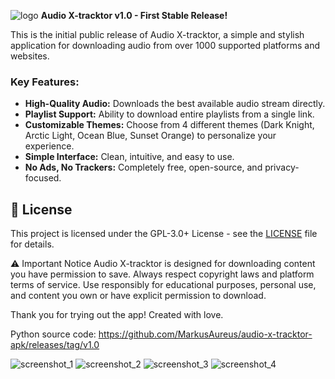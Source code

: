 ![logo](https://github.com/user-attachments/assets/567413e6-5faa-43cd-baf7-f60a27034d8d)
**Audio X-tracktor v1.0 - First Stable Release!**

This is the initial public release of Audio X-tracktor, a simple and stylish application for downloading audio from over 1000 supported platforms and websites.

### Key Features:
- **High-Quality Audio:** Downloads the best available audio stream directly.
- **Playlist Support:** Ability to download entire playlists from a single link.
- **Customizable Themes:** Choose from 4 different themes (Dark Knight, Arctic Light, Ocean Blue, Sunset Orange) to personalize your experience.
- **Simple Interface:** Clean, intuitive, and easy to use.
- **No Ads, No Trackers:** Completely free, open-source, and privacy-focused.

## 📄 License
This project is licensed under the GPL-3.0+ License - see the [LICENSE](LICENSE) file for details.

⚠️ Important Notice
Audio X-tracktor is designed for downloading content you have permission to save. Always respect copyright laws and platform terms of service. Use responsibly for educational purposes, personal use, and content you own or have explicit permission to download.

Thank you for trying out the app!
Created with love.

Python source code: https://github.com/MarkusAureus/audio-x-tracktor-apk/releases/tag/v1.0


![screenshot_1](https://github.com/user-attachments/assets/196de70a-50ea-4a53-bedd-057c26a5ef0f)
![screenshot_2](https://github.com/user-attachments/assets/c5a58ed0-9d98-4309-803d-bc5fdec65059)
![screenshot_3](https://github.com/user-attachments/assets/f009b9e1-9f8d-496f-aaf4-f213c3e95f07)
![screenshot_4](https://github.com/user-attachments/assets/b114e92c-df25-4fc8-8026-573229808710)
